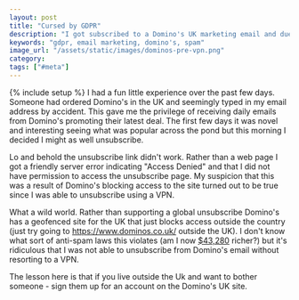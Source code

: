 ```yaml
---
layout: post
title: "Cursed by GDPR"
description: "I got subscribed to a Domino's UK marketing email and due to GDPR was unable to unsubscribe."
keywords: "gdpr, email marketing, domino's, spam"
image_url: "/assets/static/images/dominos-pre-vpn.png"
category: 
tags: ["#meta"]
---
```

{% include setup %}
I had a fun little experience over the past few days. Someone had ordered Domino's in the UK and seemingly typed in my email address by accident. This gave me the privilege of receiving daily emails from Domino's promoting their latest deal. The first few days it was novel and interesting seeing what was popular across the pond but this morning I decided I might as well unsubscribe.

<amp-img src="{{ IMG_PATH }}dominos-pre-vpn.png" alt="Domino's marketing page without VPN" width="1297" height="185" layout="responsive"></amp-img>

Lo and behold the unsubscribe link didn't work. Rather than a web page I got a friendly server error indicating "Access Denied" and that I did not have permission to access the unsubscribe page. My suspicion that this was a result of Domino's blocking access to the site turned out to be true since I was able to unsubscribe using a VPN.

What a wild world. Rather than supporting a global unsubscribe Domino's has a geofenced site for the UK that just blocks access outside the country (just try going to https://www.dominos.co.uk/ outside the UK). I don't know what sort of anti-spam laws this violates (am I now [$43,280](https://www.ftc.gov/tips-advice/business-center/guidance/can-spam-act-compliance-guide-business) richer?) but it's ridiculous that I was not able to unsubscribe from Domino's email without resorting to a VPN.

The lesson here is that if you live outside the Uk and want to bother someone - sign them up for an account on the Domino's UK site.
